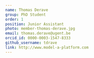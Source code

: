 ```yaml
---
name: Thomas Derave
group: PhD Student
order: 1
position: Junior Assistant
photo: member-thomas-derave.jpg
email: thomas.derave@ugent.be
orcid_id: 0000-0003-1547-8333
github_username: tdrave
link: http://www.model-a-platform.com
---
```

